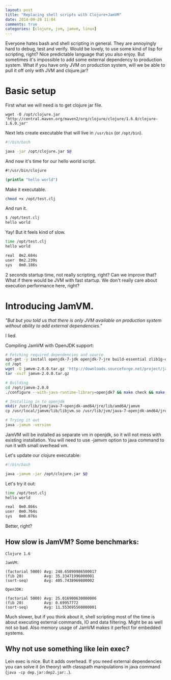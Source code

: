 ```yaml
---
layout: post
title: "Replacing shell scripts with Clojure+JamVM"
date: 2014-09-28 11:04
comments: true
categories: [clojure, jvm, jamvm, linux]
---
```

Everyone hates bash and shell scripting in general.
They are annoyingly hard to debug, test and verify.
Would be lovely, to use some kind of lisp for scripting, right?
Nice predictable language that you also enjoy. But sometimes it's impossible
to add some external dependency to production system.
What if you have only JVM on production system,
will we be able to pull it off only with JVM and clojure.jar?

<!--more-->

# Basic setup
First what we will need is to get clojure jar file.

```
wget -O /opt/clojure.jar 'http://central.maven.org/maven2/org/clojure/clojure/1.6.0/clojure-1.6.0.jar'
```

Next lets create executable that will live in `/usr/bin` (or `/opt/bin`).

```bash /usr/bin/clojure
#!/bin/bash

java -jar /opt/clojure.jar $@
```

And now it's time for our hello world script.

```clojure /opt/test.clj
#!/usr/bin/clojure

(println "hello world")
```

Make it executable.

```bash
chmod +x /opt/test.clj
```

And run it.

```bash
$ /opt/test.clj
hello world
```

Yay! But it feels kind of slow.

```bash
time /opt/test.clj
hello world

real  0m2.684s
user  0m2.239s
sys   0m0.186s
```

2 seconds startup time, not really scripting, right?
Can we improve that? What if there would be JVM with fast startup.
We don't really care about execution performance here, right?

# Introducing JamVM.

*"But but you told us that there is only JVM available on production system without ability to add external dependencies."*

I lied.

Compiling JamVM with OpenJDK support:
```bash
# Fetching required dependencies and source
apt-get -y install openjdk-7-jdk openjdk-7-jre build-essential zlib1g-dev
cd /opt
wget -O jamvm-2.0.0.tar.gz 'http://downloads.sourceforge.net/project/jamvm/jamvm/JamVM%202.0.0/jamvm-2.0.0.tar.gz'
tar -xvzf jamvm-2.0.0.tar.gz

# Building
cd /opt/jamvm-2.0.0
./configure --with-java-runtime-library=openjdk7 && make check && make && make install

# Installing in to openjdk
mkdir /usr/lib/jvm/java-7-openjdk-amd64/jre/lib/amd64/jamvm
cp /usr/local/jamvm/lib/libjvm.so /usr/lib/jvm/java-7-openjdk-amd64/jre/lib/amd64/jamvm/libjvm.so

# Trying it out
java -jamvm -version
```

JamVM will be installed as separate vm in openjdk, so it will not mess with existing installation.
You will need to use -jamvm option to java command to run it with small overhead vm.

Let's update our clojure executable:

```bash /usr/bin/clojure
#!/bin/bash

java -jamvm -jar /opt/clojure.jar $@
```

Let's try it out:

```bash
time /opt/test.clj
hello world

real  0m0.866s
user  0m0.764s
sys   0m0.076s
```

Better, right?

## How slow is JamVM? Some benchmarks:

```text
Clojure 1.6

JamVM:

(factorial 5000) Avg: 248.65890986500017
(fib 20)         Avg: 35.33471996000001
(sort-seq)       Avg: 405.7438969800002

OpenJDK:

(factorial 5000) Avg: 25.016900630000006
(fib 20)         Avg: 0.69957772
(sort-seq)       Avg: 11.553695560000001
```

Much slower, but if you think about it,
shell scripting most of the time is about executing external commands,
IO and data filtering. Might be as well not so bad.
Also memory usage of JamVM makes it perfect for embedded systems.

## Why not use something like lein exec?

Lein exec is nice. But it adds overhead.
If you need external dependencies you can solve it (in theory)
with classpath manipulations in java command (`java -cp dep.jar:dep2.jar:.`).
